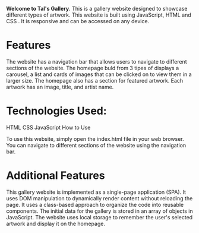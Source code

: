 **Welcome to Tal's Gallery**. This is a gallery website designed to showcase different types of artwork. This website is built using JavaScript, HTML and CSS . It is responsive and can be accessed on any device.

# Features

The website has a navigation bar that allows users to navigate to different sections of the website.
The homepage buld from 3 tipes of displays a carousel, a list and cards of images that can be clicked on to view them in a larger size.
The homepage also has a section for featured artwork. Each artwork has an image, title, and artist name.

# Technologies Used:

HTML
CSS
JavaScript
How to Use

To use this website, simply open the index.html file in your web browser. You can navigate to different sections of the website using the navigation bar.

# Additional Features

This gallery website is implemented as a single-page application (SPA).
It uses DOM manipulation to dynamically render content without reloading the page.
It uses a class-based approach to organize the code into reusable components.
The initial data for the gallery is stored in an array of objects in JavaScript.
The website uses local storage to remember the user's selected artwork and display it on the homepage.
